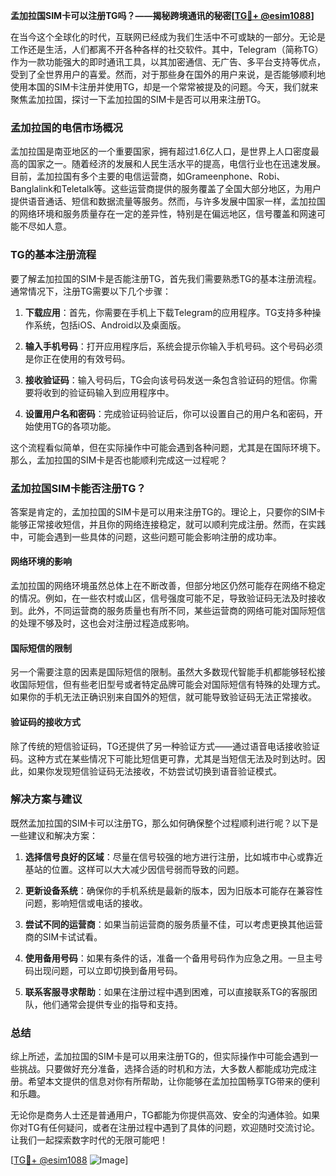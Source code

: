 **孟加拉国SIM卡可以注册TG吗？——揭秘跨境通讯的秘密[[TG💪+ @esim1088](https://t.me/s/esim1088)]**

在当今这个全球化的时代，互联网已经成为我们生活中不可或缺的一部分。无论是工作还是生活，人们都离不开各种各样的社交软件。其中，Telegram（简称TG）作为一款功能强大的即时通讯工具，以其加密通信、无广告、多平台支持等优点，受到了全世界用户的喜爱。然而，对于那些身在国外的用户来说，是否能够顺利地使用本国的SIM卡注册并使用TG，却是一个常常被提及的问题。今天，我们就来聚焦孟加拉国，探讨一下孟加拉国的SIM卡是否可以用来注册TG。

### 孟加拉国的电信市场概况

孟加拉国是南亚地区的一个重要国家，拥有超过1.6亿人口，是世界上人口密度最高的国家之一。随着经济的发展和人民生活水平的提高，电信行业也在迅速发展。目前，孟加拉国有多个主要的电信运营商，如Grameenphone、Robi、Banglalink和Teletalk等。这些运营商提供的服务覆盖了全国大部分地区，为用户提供语音通话、短信和数据流量等服务。然而，与许多发展中国家一样，孟加拉国的网络环境和服务质量存在一定的差异性，特别是在偏远地区，信号覆盖和网速可能不尽如人意。

### TG的基本注册流程

要了解孟加拉国的SIM卡是否能注册TG，首先我们需要熟悉TG的基本注册流程。通常情况下，注册TG需要以下几个步骤：

1. **下载应用**：首先，你需要在手机上下载Telegram的应用程序。TG支持多种操作系统，包括iOS、Android以及桌面版。
   
2. **输入手机号码**：打开应用程序后，系统会提示你输入手机号码。这个号码必须是你正在使用的有效号码。

3. **接收验证码**：输入号码后，TG会向该号码发送一条包含验证码的短信。你需要将收到的验证码输入到应用程序中。

4. **设置用户名和密码**：完成验证码验证后，你可以设置自己的用户名和密码，开始使用TG的各项功能。

这个流程看似简单，但在实际操作中可能会遇到各种问题，尤其是在国际环境下。那么，孟加拉国的SIM卡是否也能顺利完成这一过程呢？

### 孟加拉国SIM卡能否注册TG？

答案是肯定的，孟加拉国的SIM卡是可以用来注册TG的。理论上，只要你的SIM卡能够正常接收短信，并且你的网络连接稳定，就可以顺利完成注册。然而，在实践中，可能会遇到一些具体的问题，这些问题可能会影响注册的成功率。

#### 网络环境的影响

孟加拉国的网络环境虽然总体上在不断改善，但部分地区仍然可能存在网络不稳定的情况。例如，在一些农村或山区，信号强度可能不足，导致验证码无法及时接收到。此外，不同运营商的服务质量也有所不同，某些运营商的网络可能对国际短信的处理不够及时，这也会对注册过程造成影响。

#### 国际短信的限制

另一个需要注意的因素是国际短信的限制。虽然大多数现代智能手机都能够轻松接收国际短信，但有些老旧型号或者特定品牌可能会对国际短信有特殊的处理方式。如果你的手机无法正确识别来自国外的短信，就可能导致验证码无法正常接收。

#### 验证码的接收方式

除了传统的短信验证码，TG还提供了另一种验证方式——通过语音电话接收验证码。这种方式在某些情况下可能比短信更可靠，尤其是当短信无法及时到达时。因此，如果你发现短信验证码无法接收，不妨尝试切换到语音验证模式。

### 解决方案与建议

既然孟加拉国的SIM卡可以注册TG，那么如何确保整个过程顺利进行呢？以下是一些建议和解决方案：

1. **选择信号良好的区域**：尽量在信号较强的地方进行注册，比如城市中心或靠近基站的位置。这样可以大大减少因信号弱而导致的问题。

2. **更新设备系统**：确保你的手机系统是最新的版本，因为旧版本可能存在兼容性问题，影响短信或电话的接收。

3. **尝试不同的运营商**：如果当前运营商的服务质量不佳，可以考虑更换其他运营商的SIM卡试试看。

4. **使用备用号码**：如果有条件的话，准备一个备用号码作为应急之用。一旦主号码出现问题，可以立即切换到备用号码。

5. **联系客服寻求帮助**：如果在注册过程中遇到困难，可以直接联系TG的客服团队，他们通常会提供专业的指导和支持。

### 总结

综上所述，孟加拉国的SIM卡是可以用来注册TG的，但实际操作中可能会遇到一些挑战。只要做好充分准备，选择合适的时机和方法，大多数人都能成功完成注册。希望本文提供的信息对你有所帮助，让你能够在孟加拉国畅享TG带来的便利和乐趣。

无论你是商务人士还是普通用户，TG都能为你提供高效、安全的沟通体验。如果你对TG有任何疑问，或者在注册过程中遇到了具体的问题，欢迎随时交流讨论。让我们一起探索数字时代的无限可能吧！

[[TG💪+ @esim1088](https://t.me/s/esim1088) ![Image](https://i.postimg.cc/4NQfJmqS/Snipaste-2025-05-13-00-14-12.png)]